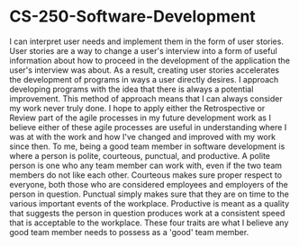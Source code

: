 # CS-250-Software-Development

I can interpret user needs and implement them in the form of user stories. User stories are a way to change a user's interview into a form of useful information
about how to proceed in the development of the application the user's interview was about. As a result, creating user stories accelerates the development of programs
in ways a user directly desires. I approach developing programs with the idea that there is always a potential improvement. This method of approach means that I can always 
consider my work never truly done. I hope to apply either the Retrospective or Review part of the agile processes in my future development work as I believe either of these
agile processes are useful in understanding where I was at with the work and how I've changed and improved with my work since then. To me, being a good team member in software 
development is where a person is polite, courteous, punctual, and productive. A polite person is one who any team member can work with, even if the two team members do not like
each other. Courteous makes sure proper respect to everyone, both those who are considered employees and employers of the person in question. Punctual simply makes sure that they 
are on time to the various important events of the workplace. Productive is meant as a quality that suggests the person in question produces work at a consistent speed that is
acceptable to the workplace. These four traits are what I believe any good team member needs to possess as a 'good' team member.
